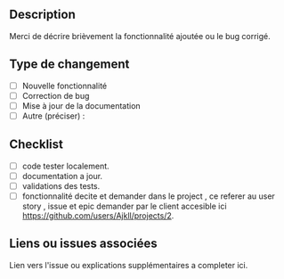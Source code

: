 ## Description

Merci de décrire brièvement la fonctionnalité ajoutée ou le bug corrigé.

## Type de changement

- [ ] Nouvelle fonctionnalité
- [ ] Correction de bug
- [ ] Mise à jour de la documentation
- [ ] Autre (préciser) :

## Checklist

- [ ] code tester localement.
- [ ] documentation a jour.
- [ ] validations des tests.
- [ ] fonctionnalité decite et demander dans le project , ce referer au user story , issue et epic demander par le client accesible ici https://github.com/users/Ajkll/projects/2.

## Liens ou issues associées

Lien vers l'issue ou explications supplémentaires a completer ici.
